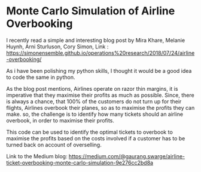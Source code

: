 
# Monte Carlo Simulation of Airline Overbooking

I recently read a simple and interesting blog post by Mira Khare, Melanie Huynh, Arni Sturluson, Cory Simon, Link : https://simonensemble.github.io/operations%20research/2018/07/24/airline-overbooking/

As i have been polishing my python skills, I thought it would be a good idea to code the same in python.

As the blog post mentions, Airlines operate on razor thin margins, it is imperative that they maximise their profits as much as possible. Since, there is always a chance, that 100% of the customers do not turn up for their flights, Airlines overbook their planes, so as to maximise the profits they can make. 
so, the challenge is to identify how many tickets should an airline overbook, in order to maximise their profits. 

This code can be used to identify the optimal tickets to overbook to maximise the profits based on the costs involved if a customer has to be turned back on account of overselling.

Link to the Medium blog: https://medium.com/@gaurang.swarge/airline-ticket-overbooking-monte-carlo-simulation-9e276cc2bd8a 
